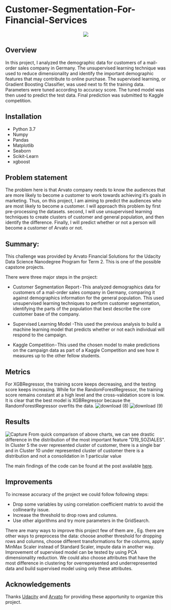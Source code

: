 # Customer-Segmentation-For-Financial-Services
<p align="center">
  <img  src="https://user-images.githubusercontent.com/39211262/81551006-b93b2b80-939e-11ea-882d-8ef875117210.png">
</p>

## Overview 
In this project, I analyzed the demographic data for customers of a mail-order sales company in Germany. The unsupervised learning technique was used to reduce dimensionality and identify the important demographic features that may contribute to online purchase. The supervised learning, or Gradient Boosting Classifier, was used next to fit the training data. Parameters were tuned according to accuracy score. The tuned model was then used to predict the test data. Final prediction was submitted to Kaggle competition.

## Installation 
   - Python 3.7
   - Numpy
   - Pandas
   - Matplotlib
   - Seaborn
   - Scikit-Learn
   - xgboost
## Problem statement
The problem here is that Arvato company needs to know the audiences that are more likely to become a customer to work towards achieving it’s goals in marketing. Thus, on this project, I am aiming to predict the audiences who are most likely to become a customer. I will approach this problem by first pre-processing the datasets. second, I will use unsupervised learning techniques to create clusters of customer and general population, and then identify the difference. Finally, I will predict whether or not a person will become a customer of Arvato or not.

## Summary:
This challenge was provided by Arvato Financial Solutions for the Udacity Data Science Nanodegree Program for Term 2. This is one of the possible capstone projects.

There were three major steps in the project:

- Customer Segmentation Report - This analyzed demographics data for customers of a mail-order sales company in Germany, comparing it against demographics information for the general population. This used unsupervised learning techniques to perform customer segmentation, identifying the parts of the population that best describe the core customer base of the company. 

- Supervised Learning Model -This used the previous analysis to build a machine learning model that predicts whether or not each individual will respond to the campaign.

- Kaggle Competition - This used the chosen model to make predictions on the campaign data as part of a Kaggle Competition and see how it measures up to the other fellow students.

## Metrics
For XGBRegressor, the training score keeps decreasing, and the testing score keeps increasing. While for the RandomForestRegressor, the training score remains constant at a high level and the cross-validation score is low. It is clear that the best model is XGBRegressor because the RandomForestRegressor overfits the data.
![download (8)](https://user-images.githubusercontent.com/39211262/81636042-690ca980-9430-11ea-8e54-d76c3921a2aa.png)
![download (9)](https://user-images.githubusercontent.com/39211262/81636045-6ad66d00-9430-11ea-9cbf-dacd3d0d6927.png)
## Results
![Capture](https://user-images.githubusercontent.com/39211262/81639877-cad21100-943a-11ea-8853-6cd954712092.PNG)
From quick comparison of above charts, we can see drastic difference in the distribution of the most important feature "D19_SOZIALES". In Cluster 5 the over represented cluster of customer, there is a single bar and in Cluster 10 under represented cluster of customer there is a distribution and not a consolidation in 1 particular value

The main findings of the code can be found at the post available [here](https://medium.com/@dastoulik12/customer-segmentation-report-for-arvato-financial-services-1f8777f8cb45).

## Improvements
To increase accuracy of the project we could follow following steps:
- Drop some variables by using correlation coefficient matrix to avoid the collinearity issue.
- Increase the threshold to drop rows and columns.
- Use other algorithms and try more parameters in the GridSearch.

There are many ways to improve this project few of them are , Eg. there are other ways to preprocess the data: choose another threshold for dropping rows and columns, choose different transformations for the columns, apply MinMax Scaler instead of Standard Scaler, impute data in another way.
Improvement of supervised model can be tested by using PCA dimensionality reduction. We could also choose attributes that have the most difference in clustering for overrepresented and underrepresented data and build supervised model using only these attributes.

## Acknowledgements
Thanks [Udacity](https://www.udacity.com/) and [Arvato](https://www.bertelsmann.com/divisions/arvato/#st-1) for providing these apportunity to organize this project.
